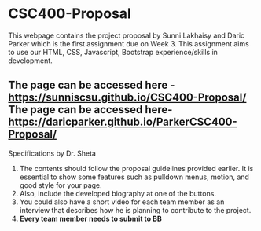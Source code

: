 ﻿# CSC400-Proposal

This webpage contains the project proposal by Sunni Lakhaisy and Daric Parker which is the first assignment due on Week 3.
This assignment aims to use our HTML, CSS, Javascript, Bootstrap experience/skills in development.

The page can be accessed here - https://sunniscsu.github.io/CSC400-Proposal/
The page can be accessed here-https://daricparker.github.io/ParkerCSC400-Proposal/
---

Specifications by Dr. Sheta

1. The contents should follow the proposal guidelines provided earlier. It is essential to show some features such as pulldown menus, motion, and good style for your page.
1. Also, include the developed biography at one of the buttons.
1. You could also have a short video for each team member as an interview that describes how he is planning to contribute to the project.
1. **Every team member needs to submit to BB**
